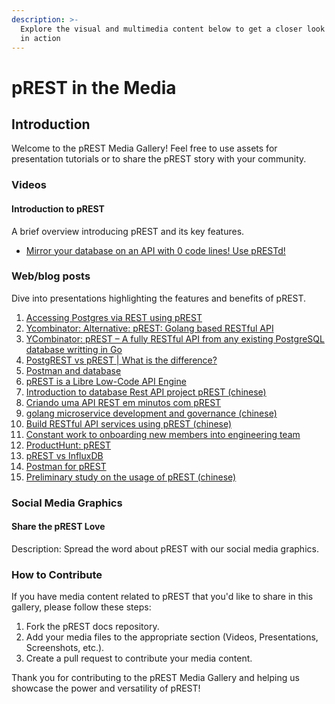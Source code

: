 ```yaml
---
description: >-
  Explore the visual and multimedia content below to get a closer look at pREST
  in action
---
```


# pREST in the Media

## Introduction

Welcome to the pREST Media Gallery! Feel free to use assets for presentation tutorials or to share the pREST story with your community.

### Videos

#### Introduction to pREST

A brief overview introducing pREST and its key features.

* [Mirror your database on an API with 0 code lines! Use pRESTd!](https://www.youtube.com/watch?v=GHZRPY-4W0k\&t=1s\&ab\_channel=vmesel-TecheAssuntoscorrelatos)

### Web/blog posts

Dive into presentations highlighting the features and benefits of pREST.

1. [Accessing Postgres via REST using pREST](https://eltonminetto.dev/en/post/2021-08-31-prest/)
2. [Ycombinator: Alternative: pREST: Golang based RESTful API](https://news.ycombinator.com/item?id=13960629)
3. [YCombinator: pREST – A fully RESTful API from any existing PostgreSQL database writting in Go](https://news.ycombinator.com/item?id=14620990)
4. [PostgREST vs pREST | What is the difference?](https://stackshare.io/stackups/postgrest-vs-prest)
5. [Postman and database](https://community.postman.com/t/postman-and-database/706)
6. [pREST is a Libre Low-Code API Engine](https://medevel.com/prest/)
7. [Introduction to database Rest API project pREST (chinese)](https://www.cnblogs.com/harrychinese/p/prest.html)
8. [Criando uma API REST em minutos com pREST](https://aprendagolang.com.br/2021/10/04/criando-uma-api-rest-em-minutos-com-prest/)
9. [golang microservice development and governance (chinese)](https://blog.csdn.net/wuzhc/article/details/113183520?ops\_request\_misc=%257B%2522request%255Fid%2522%253A%2522170039035616800222864141%2522%252C%2522scm%2522%253A%252220140713.130102334.pc%255Fall.%2522%257D\&request\_id=170039035616800222864141\&biz\_id=0\&utm\_medium=distribute.pc\_search\_result.none-task-blog-2\~all\~first\_rank\_ecpm\_v1\~rank\_v31\_ecpm-4-113183520-null-null.142^v96^pc\_search\_result\_base7\&utm\_term=prest\&spm=1018.2226.3001.4187)
10. [Build RESTful API services using pREST (chinese)](https://yangcongchufang.com/postgresql/prest-save-my-world.html)
11. [Constant work to onboarding new members into engineering team](https://dev.to/prestd/constant-work-to-onboarding-new-members-into-engineering-team-18k0)
12. [ProductHunt: pREST](https://www.producthunt.com/products/prest)
13. [pREST vs InfluxDB](https://www.libhunt.com/compare-prest-vs-influxdb)
14. [Postman for pREST](https://video-kt.postman.co/workspace/pREST~6458836a-1c6b-45da-8eec-5bfd5438355d/collection/3794370-64366564-fd7c-4075-8d0d-171ff00ef8bf)
15. [Preliminary study on the usage of pREST (chinese)](https://goroutine.cn/zh-CN/article/8ab70394-1f2c-400b-baab-b0457496773a)

### Social Media Graphics

#### Share the pREST Love

Description: Spread the word about pREST with our social media graphics.

### How to Contribute

If you have media content related to pREST that you'd like to share in this gallery, please follow these steps:

1. Fork the pREST docs repository.
2. Add your media files to the appropriate section (Videos, Presentations, Screenshots, etc.).
3. Create a pull request to contribute your media content.

Thank you for contributing to the pREST Media Gallery and helping us showcase the power and versatility of pREST!
